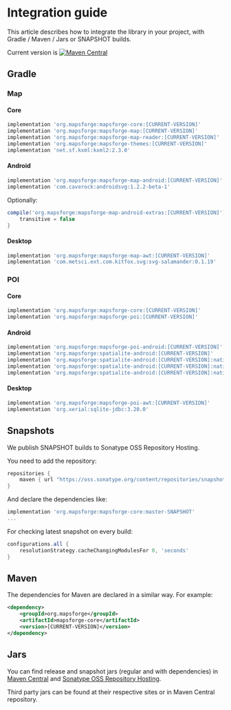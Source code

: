 # Integration guide

This article describes how to integrate the library in your project, with Gradle / Maven / Jars or SNAPSHOT builds.

Current version is [![Maven Central](https://img.shields.io/maven-central/v/org.mapsforge/mapsforge-core.svg)](http://search.maven.org/#search%7Cga%7C1%7Cg%3A%22org.mapsforge%22)

## Gradle

### Map

#### Core
```groovy
implementation 'org.mapsforge:mapsforge-core:[CURRENT-VERSION]'
implementation 'org.mapsforge:mapsforge-map:[CURRENT-VERSION]'
implementation 'org.mapsforge:mapsforge-map-reader:[CURRENT-VERSION]'
implementation 'org.mapsforge:mapsforge-themes:[CURRENT-VERSION]'
implementation 'net.sf.kxml:kxml2:2.3.0'
```

#### Android
```groovy
implementation 'org.mapsforge:mapsforge-map-android:[CURRENT-VERSION]'
implementation 'com.caverock:androidsvg:1.2.2-beta-1'
```

Optionally:
```groovy
compile('org.mapsforge:mapsforge-map-android-extras:[CURRENT-VERSION]') {
    transitive = false
}
```

#### Desktop
```groovy
implementation 'org.mapsforge:mapsforge-map-awt:[CURRENT-VERSION]'
implementation 'com.metsci.ext.com.kitfox.svg:svg-salamander:0.1.19'
```

### POI

#### Core
```groovy
implementation 'org.mapsforge:mapsforge-core:[CURRENT-VERSION]'
implementation 'org.mapsforge:mapsforge-poi:[CURRENT-VERSION]'
```

#### Android
```groovy
implementation 'org.mapsforge:mapsforge-poi-android:[CURRENT-VERSION]'
implementation 'org.mapsforge:spatialite-android:[CURRENT-VERSION]'
implementation 'org.mapsforge:spatialite-android:[CURRENT-VERSION]:natives-armeabi'
implementation 'org.mapsforge:spatialite-android:[CURRENT-VERSION]:natives-armeabi-v7a'
implementation 'org.mapsforge:spatialite-android:[CURRENT-VERSION]:natives-x86'
```

#### Desktop
```groovy
implementation 'org.mapsforge:mapsforge-poi-awt:[CURRENT-VERSION]'
implementation 'org.xerial:sqlite-jdbc:3.20.0'
```

## Snapshots

We publish SNAPSHOT builds to Sonatype OSS Repository Hosting.

You need to add the repository:
```groovy
repositories {
    maven { url "https://oss.sonatype.org/content/repositories/snapshots/" }
}
```

And declare the dependencies like:
```groovy
implementation 'org.mapsforge:mapsforge-core:master-SNAPSHOT'
...
```

For checking latest snapshot on every build:
```groovy
configurations.all {
    resolutionStrategy.cacheChangingModulesFor 0, 'seconds'
}
```

## Maven

The dependencies for Maven are declared in a similar way. For example:

```xml
<dependency>
    <groupId>org.mapsforge</groupId>
    <artifactId>mapsforge-core</artifactId>
    <version>[CURRENT-VERSION]</version>
</dependency>
```

## Jars

You can find release and snapshot jars (regular and with dependencies) in [Maven Central](http://search.maven.org/#search%7Cga%7C1%7Cg%3A%22org.mapsforge%22) and [Sonatype OSS Repository Hosting](https://oss.sonatype.org/content/repositories/snapshots/org/mapsforge/).

Third party jars can be found at their respective sites or in Maven Central repository.
